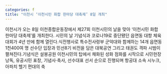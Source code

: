```yaml
---
categories: f
title: "이천시 ‘이천시민 화합 한마당 대축제’ 8일 개최"
---
```

이천시가 오는 8일 이천종합운동장에서 제27회 이천시민의 날을 맞아 ‘이천시민 화합 한마당 대축제’를 개최한다. 시민의 날 기념식과 코로나19로 중단됐던 읍면동 대항 체육대회가 4년 만에 함께 열린다.식전행사로 특수전사령부 군악대와 함께하는 14개 읍면동 1천400여 명 선수단 입장과 민선8기 비전을 담은 대북공연 그리고 태권도 격파 시범이 펼쳐진다.기념식은 설봉공원 이천시민의 탑에서 채화된 성화 점화를 시작으로 시민헌장 낭독, 유공시민 표창, 기념사·축사, 선수대표 선서 순으로 진행되며 항공대 소속 시누크, 아파치 헬기 편대의 축